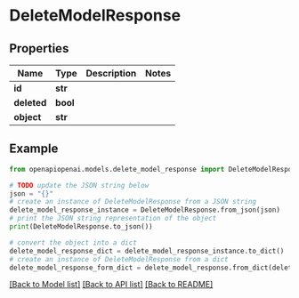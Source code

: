# DeleteModelResponse


## Properties

Name | Type | Description | Notes
------------ | ------------- | ------------- | -------------
**id** | **str** |  | 
**deleted** | **bool** |  | 
**object** | **str** |  | 

## Example

```python
from openapiopenai.models.delete_model_response import DeleteModelResponse

# TODO update the JSON string below
json = "{}"
# create an instance of DeleteModelResponse from a JSON string
delete_model_response_instance = DeleteModelResponse.from_json(json)
# print the JSON string representation of the object
print(DeleteModelResponse.to_json())

# convert the object into a dict
delete_model_response_dict = delete_model_response_instance.to_dict()
# create an instance of DeleteModelResponse from a dict
delete_model_response_form_dict = delete_model_response.from_dict(delete_model_response_dict)
```
[[Back to Model list]](../README.md#documentation-for-models) [[Back to API list]](../README.md#documentation-for-api-endpoints) [[Back to README]](../README.md)



